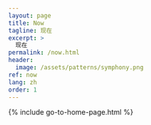 ```yaml
---
layout: page
title: Now
tagline: 现在
excerpt: >
  现在
permalink: /now.html
header:
  image: /assets/patterns/symphony.png
ref: now
lang: zh
order: 1
---
```


{% include go-to-home-page.html %}
